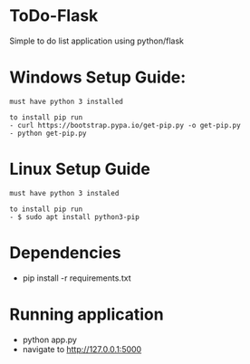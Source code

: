 # ToDo-Flask
Simple to do list application using python/flask

# Windows Setup Guide:
    must have python 3 installed

    to install pip run
    - curl https://bootstrap.pypa.io/get-pip.py -o get-pip.py
    - python get-pip.py

# Linux Setup Guide
    must have python 3 instaled

    to install pip run
    - $ sudo apt install python3-pip

# Dependencies
   - pip install -r requirements.txt


# Running application
   - python app.py
   - navigate to http://127.0.0.1:5000